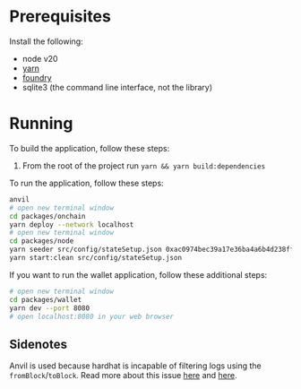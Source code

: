 # Prerequisites

Install the following:

- node v20
- [yarn](https://classic.yarnpkg.com/lang/en/docs/install/#debian-stable)
- [foundry](https://book.getfoundry.sh/getting-started/installation)
- sqlite3 (the command line interface, not the library)

# Running

To build the application, follow these steps:

1. From the root of the project run `yarn && yarn build:dependencies`

To run the application, follow these steps:

```bash
anvil
# open new terminal window
cd packages/onchain
yarn deploy --network localhost
# open new terminal window
cd packages/node
yarn seeder src/config/stateSetup.json 0xac0974bec39a17e36ba4a6b4d238ff944bacb478cbed5efcae784d7bf4f2ff80
yarn start:clean src/config/stateSetup.json
```

If you want to run the wallet application, follow these additional steps:

```bash
# open new terminal window
cd packages/wallet
yarn dev --port 8080
# open localhost:8080 in your web browser
```

## Sidenotes

Anvil is used because hardhat is incapable of filtering logs using the `fromBlock`/`toBlock`.
Read more about this issue [here](https://github.com/wagmi-dev/viem/discussions/366) and [here](https://github.com/foundry-rs/foundry/issues/4729).

